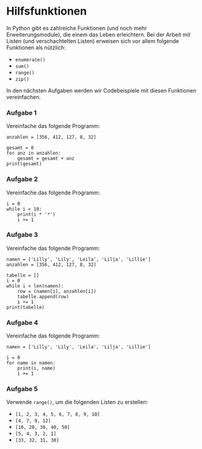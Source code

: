 
# Hilfsfunktionen

In Python gibt es zahlreiche Funktionen (und noch mehr Erweiterungsmodule), die einem das Leben erleichtern. Bei der Arbeit mit Listen (und verschachtelten Listen) erweisen sich vor allem folgende Funktionen als nützlich:

* `enumerate()`
* `sum()`
* `range()`
* `zip()`

In den nächsten Aufgaben werden wir Codebeispiele mit diesen Funktionen vereinfachen.

### Aufgabe 1

Vereinfache das folgende Programm:

    anzahlen = [356, 412, 127, 8, 32]

    gesamt = 0
    for anz in anzahlen:
        gesamt = gesamt + anz
    print(gesamt)


### Aufgabe 2

Vereinfache das folgende Programm:

    i = 0
    while i < 10:
        print(i * '*')
        i += 1


### Aufgabe 3

Vereinfache das folgende Programm:

    namen = ['Lilly', 'Lily', 'Leila', 'Lilja', 'Lillie']
    anzahlen = [356, 412, 127, 8, 32]

    tabelle = []
    i = 0
    while i < len(namen):
        row = (namen[i], anzahlen[i])
        tabelle.append(row)
        i += 1
    print(tabelle)


### Aufgabe 4

Vereinfache das folgende Programm:

    namen = ['Lilly', 'Lily', 'Leila', 'Lilja', 'Lillie']

    i = 0
    for name in namen:
        print(i, name)
        i += 1


### Aufgabe 5

Verwende `range()`, um die folgenden Listen zu erstellen:

* `[1, 2, 3, 4, 5, 6, 7, 8, 9, 10]`
* `[4, 7, 9, 12]`
* `[10, 20, 30, 40, 50]`
* `[5, 4, 3, 2, 1]`
* `[33, 32, 31, 30]`
